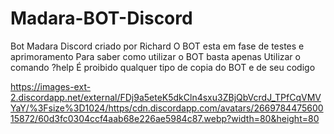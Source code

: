 # Madara-BOT-Discord
Bot Madara Discord criado por Richard 
O BOT esta em fase de testes e aprimoramento
Para saber como utilizar o BOT basta apenas 
Utilizar o comando  ?help
É proibido qualquer tipo de copia do BOT e de seu codigo

https://images-ext-2.discordapp.net/external/FDj9a5eteK5dkCln4sxu3ZBjQbVcrdJ_TPfCqVMVYaY/%3Fsize%3D1024/https/cdn.discordapp.com/avatars/266978447560015872/60d3fc0304ccf4aab68e226ae5984c87.webp?width=80&height=80
